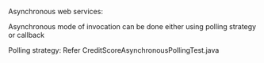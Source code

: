 Asynchronous web services: 

Asynchronous mode of invocation can be done  either using polling strategy or callback 

Polling strategy: Refer CreditScoreAsynchronousPollingTest.java


